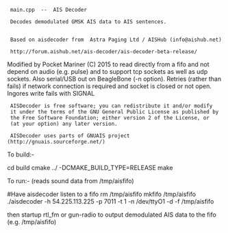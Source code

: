 
     main.cpp  --  AIS Decoder
     
     Decodes demodulated GMSK AIS data to AIS sentences.
 
     
     Based on aisdecoder from  Astra Paging Ltd / AISHub (info@aishub.net)  
     
     http://forum.aishub.net/ais-decoder/ais-decoder-beta-release/ 
       
Modified by Pocket Mariner (C) 2015 to read directly from a fifo and not depend on audio (e.g. pulse) and to support tcp sockets as well as udp sockets. Also serial/USB out on BeagleBone (-n option). Retries (rather than fails)  if network connection is required and socket is closed or not open. Ingores write fails with SIGNAL
 
     AISDecoder is free software; you can redistribute it and/or modify
     it under the terms of the GNU General Public License as published by
     the Free Software Foundation; either version 2 of the License, or
     (at your option) any later version.
 
     AISDecoder uses parts of GNUAIS project (http://gnuais.sourceforge.net/)
 
 
To build:-
 
cd build
cmake ../ -DCMAKE_BUILD_TYPE=RELEASE
make

To run:- (reads sound data from /tmp/aisfifo)


#Have aisdecoder listen to a fifo
rm /tmp/aisfifo
mkfifo /tmp/aisfifo
./aisdecoder -h 54.225.113.225 -p 7011 -t 1 -n /dev/ttyO1 -d -f /tmp/aisfifo

then startup rtl_fm or gun-radio to output demodulated AIS data to the fifo (e.g. /tmp/aisfifo)

 
 
